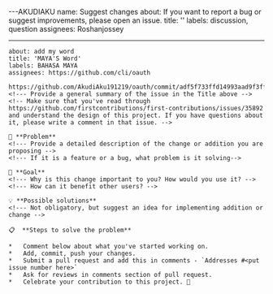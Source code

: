 ---AKUDIAKU 
name: Suggest changes 
about: If you want to report a bug or suggest improvements, please open an issue.
title: ''
labels: discussion, question
assignees: Roshanjossey

---
```: Suggest changes 
about: add my word 
title: 'MAYA'S Word'
labels: BAHASA MAYA
assignees: https://github.com/cli/oauth 
```
```
https://github.com/AkudiAku191219/oauth/commit/adf5f733ffd14993aad9f3ff02c757a737f7c63b
<!--- Provide a general summary of the issue in the Title above -->
<!-- Make sure that you've read through https://github.com/firstcontributions/first-contributions/issues/35892 and understand the design of this project. If you have questions about it, please write a comment in that issue. -->

🐞 **Problem**
<!--- Provide a detailed description of the change or addition you are proposing -->
<!--- If it is a feature or a bug, what problem is it solving-->

🎯 **Goal**
<!--- Why is this change important to you? How would you use it? -->
<!--- How can it benefit other users? -->

💡 **Possible solutions**
<!--- Not obligatory, but suggest an idea for implementing addition or change -->

📋  **Steps to solve the problem**

*   Comment below about what you've started working on.
*   Add, commit, push your changes.
*   Submit a pull request and add this in comments - `Addresses #<put issue number here>`
*   Ask for reviews in comments section of pull request.
*   Celebrate your contribution to this project. 🎉
